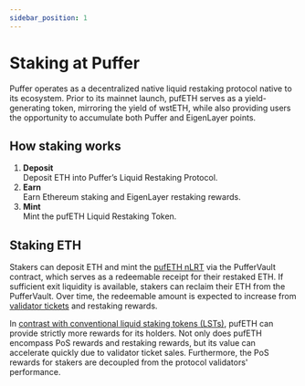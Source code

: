 ```yaml
---
sidebar_position: 1
---
```


# Staking at Puffer

Puffer operates as a decentralized native liquid restaking protocol native to its ecosystem. Prior to its mainnet launch, pufETH serves as a yield-generating token, mirroring the yield of wstETH, while also providing users the opportunity to accumulate both Puffer and EigenLayer points.

## How staking works

1. **Deposit**\
   Deposit ETH into Puffer’s Liquid Restaking Protocol.
2. **Earn**\
   Earn Ethereum staking and EigenLayer restaking rewards.
3. **Mint**\
   Mint the pufETH Liquid Restaking Token.

## Staking ETH

Stakers can deposit ETH and mint the [pufETH nLRT](https://docs.puffer.fi/protocol/nlrt#pufeth) via the PufferVault contract, which serves as a redeemable receipt for their restaked ETH. If sufficient exit liquidity is available, stakers can reclaim their ETH from the PufferVault. Over time, the redeemable amount is expected to increase from [validator tickets](https://docs.puffer.fi/protocol/validator-tickets) and restaking rewards.

In [contrast with conventional liquid staking tokens (LSTs)](https://docs.puffer.fi/protocol/nlrt#what-is-an-lst), pufETH can provide strictly more rewards for its holders. Not only does pufETH encompass PoS rewards and restaking rewards, but its value can accelerate quickly due to validator ticket sales. Furthermore, the PoS rewards for stakers are decoupled from the protocol validators' performance.
